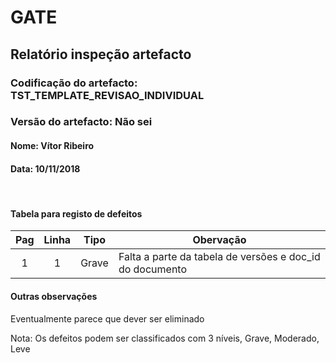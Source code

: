 # GATE
## Relatório inspeção artefacto
### Codificação do artefacto: TST_TEMPLATE_REVISAO_INDIVIDUAL
### Versão do artefacto: Não sei
#### Nome: Vítor Ribeiro
#### Data: 10/11/2018

</br>

#### Tabela para registo de defeitos
|Pag|Linha|Tipo|Obervação
|:---:|:---:|:---:|---
|1|1|Grave|Falta a parte da tabela de versões e doc_id do documento


#### Outras observações
Eventualmente parece que dever ser eliminado
</br>

Nota: Os defeitos podem ser classificados com 3 níveis, Grave, Moderado, Leve